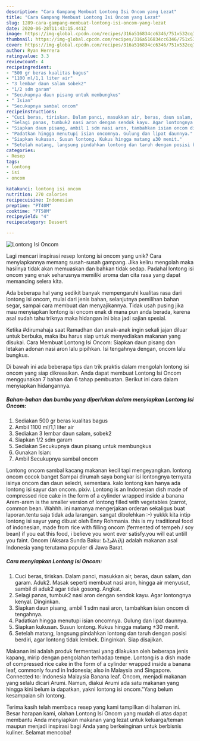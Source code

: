 ```yaml
---
description: "Cara Gampang Membuat Lontong Isi Oncom yang Lezat"
title: "Cara Gampang Membuat Lontong Isi Oncom yang Lezat"
slug: 1289-cara-gampang-membuat-lontong-isi-oncom-yang-lezat
date: 2020-06-28T11:43:15.441Z
image: https://img-global.cpcdn.com/recipes/316a516834cc6346/751x532cq70/lontong-isi-oncom-foto-resep-utama.jpg
thumbnail: https://img-global.cpcdn.com/recipes/316a516834cc6346/751x532cq70/lontong-isi-oncom-foto-resep-utama.jpg
cover: https://img-global.cpcdn.com/recipes/316a516834cc6346/751x532cq70/lontong-isi-oncom-foto-resep-utama.jpg
author: Ryan Herrera
ratingvalue: 3.3
reviewcount: 4
recipeingredient:
- "500 gr beras kualitas bagus"
- "1100 ml/1,1 liter air"
- "3 lembar daun salam sobek2"
- "1/2 sdm garam"
- "Secukupnya daun pisang untuk membungkus"
- " Isian"
- "Secukupnya sambal oncom"
recipeinstructions:
- "Cuci beras, tiriskan. Dalam panci, masukkan air, beras, daun salam, dan garam. Aduk2. Masak seperti membuat nasi aron, hingga air menyusut, sambil di aduk2 agar tidak gosong. Angkat."
- "Selagi panas, tumbuk2 nasi aron dengan sendok kayu. Agar lontongnya kenyal. Dinginkan."
- "Siapkan daun pisang, ambil 1 sdm nasi aron, tambahkan isian oncom di tengahnya."
- "Padatkan hingga menutupi isian oncomnya. Gulung dan lipat daunnya."
- "Siapkan kukusan. Susun lontong. Kukus hingga matang ±30 menit."
- "Setelah matang, langsung pindahkan lontong dan taruh dengan posisi berdiri, agar lontong tidak lembek. Dinginkan. Siap disajikan."
categories:
- Resep
tags:
- lontong
- isi
- oncom

katakunci: lontong isi oncom 
nutrition: 270 calories
recipecuisine: Indonesian
preptime: "PT40M"
cooktime: "PT58M"
recipeyield: "4"
recipecategory: Dessert

---
```



![Lontong Isi Oncom](https://img-global.cpcdn.com/recipes/316a516834cc6346/751x532cq70/lontong-isi-oncom-foto-resep-utama.jpg)

Lagi mencari inspirasi resep lontong isi oncom yang unik? Cara menyiapkannya memang susah-susah gampang. Jika keliru mengolah maka hasilnya tidak akan memuaskan dan bahkan tidak sedap. Padahal lontong isi oncom yang enak seharusnya memiliki aroma dan cita rasa yang dapat memancing selera kita.

Ada beberapa hal yang sedikit banyak mempengaruhi kualitas rasa dari lontong isi oncom, mulai dari jenis bahan, selanjutnya pemilihan bahan segar, sampai cara membuat dan menyajikannya. Tidak usah pusing jika mau menyiapkan lontong isi oncom enak di mana pun anda berada, karena asal sudah tahu triknya maka hidangan ini bisa jadi sajian spesial.

Ketika #dirumahaja saat Ramadhan dan anak-anak ingin sekali jajan diluar untuk berbuka, maka ibu harus siap untuk menyediakan makanan yang disukai. Cara Membuat Lontong Isi Oncom: Siapkan daun pisang dan letakan adonan nasi aron lalu pipihkan. Isi tengahnya dengan, oncom lalu bungkus.


Di bawah ini ada beberapa tips dan trik praktis dalam mengolah lontong isi oncom yang siap dikreasikan. Anda dapat membuat Lontong Isi Oncom menggunakan 7 bahan dan 6 tahap pembuatan. Berikut ini cara dalam menyiapkan hidangannya.

<!--inarticleads1-->

##### Bahan-bahan dan bumbu yang diperlukan dalam menyiapkan Lontong Isi Oncom:

1. Sediakan 500 gr beras kualitas bagus
1. Ambil 1100 ml/1,1 liter air
1. Sediakan 3 lembar daun salam, sobek2
1. Siapkan 1/2 sdm garam
1. Sediakan Secukupnya daun pisang untuk membungkus
1. Gunakan  Isian:
1. Ambil Secukupnya sambal oncom


Lontong oncom sambal kacang makanan kecil tapi mengeyangkan. lontong oncom cocok banget Sampai dirumah saya bongkar isi lontongnya ternyata isinya oncom dan daun seledri, sementara. kalo lontong kan hanya ada lontong isi sayur dan oncom. pixiv. Lontong is an Indonesian dish made of compressed rice cake in the form of a cylinder wrapped inside a banana Arem-arem is the smaller version of lontong filled with vegetables (carrot, common bean. Wahhh. ini namanya mengerjakan orderan sekaligus buat laporan.tentu saja tidak ada larangan. sangat dibolehkan :-) yukkk kita intip lontong isi sayur yang dibuat oleh Enny Rohmania. this is my traditional food of indonesian, made from rice with filling oncom (fermented of tempeh / soy bean) if you eat this food, i believe you wont ever satisfy.you will eat untill you faint. Oncom (Aksara Sunda Baku: ᮇᮔ᮪ᮎᮧᮙ᮪) adalah makanan asal Indonesia yang terutama populer di Jawa Barat. 

<!--inarticleads2-->

##### Cara menyiapkan Lontong Isi Oncom:

1. Cuci beras, tiriskan. Dalam panci, masukkan air, beras, daun salam, dan garam. Aduk2. Masak seperti membuat nasi aron, hingga air menyusut, sambil di aduk2 agar tidak gosong. Angkat.
1. Selagi panas, tumbuk2 nasi aron dengan sendok kayu. Agar lontongnya kenyal. Dinginkan.
1. Siapkan daun pisang, ambil 1 sdm nasi aron, tambahkan isian oncom di tengahnya.
1. Padatkan hingga menutupi isian oncomnya. Gulung dan lipat daunnya.
1. Siapkan kukusan. Susun lontong. Kukus hingga matang ±30 menit.
1. Setelah matang, langsung pindahkan lontong dan taruh dengan posisi berdiri, agar lontong tidak lembek. Dinginkan. Siap disajikan.


Makanan ini adalah produk fermentasi yang dilakukan oleh beberapa jenis kapang, mirip dengan pengolahan terhadap tempe. Lontong is a dish made of compressed rice cake in the form of a cylinder wrapped inside a banana leaf, commonly found in Indonesia; also in Malaysia and Singapore. Connected to: Indonesia Malaysia Banana leaf. Oncom, menjadi makanan yang selalu dicari Arumi. Namun, diakui Arumi ada satu makanan yang hingga kini belum ia dapatkan, yakni lontong isi oncom.&#34;Yang belum kesampaian sih lontong. 

Terima kasih telah membaca resep yang kami tampilkan di halaman ini. Besar harapan kami, olahan Lontong Isi Oncom yang mudah di atas dapat membantu Anda menyiapkan makanan yang lezat untuk keluarga/teman maupun menjadi inspirasi bagi Anda yang berkeinginan untuk berbisnis kuliner. Selamat mencoba!
